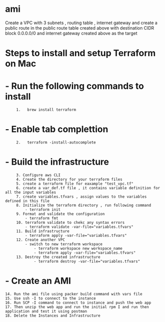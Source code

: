 # ami


Create a VPC with 3 subnets , routing table , internet gateway and create a public route in the public route table created above with destination CIDR block 0.0.0.0/0 and internet gateway created above as the target

# Steps to install and setup Terraform on Mac
     
# - Run the following commands to install 
        
         1.   brew install terraform

# - Enable tab complettion
         2.   terraform -install-autocomplete
# - Build the infrastructure 
         3. Configure aws CLI 
         4. Create the directory for your terraform files
         5. create a terraform file for eaxample "test_vpc.tf"
         6. create a var_def.tf file , it contains variable definition for all the input variables
         7. create variables.tfvars , assign values to the variables defined in this file
         8. Initialize the terraform directory , run following command
             - terraform init
         9. Format and validate the configuration
             - terraform fmt
         10. terraform validate to chekc any syntax errors
             - terraform validate -var-file="variables.tfvars"
         11. Build infrastructure 
             - terraform apply -var-file="variables.tfvars"
         12. Create another VPC 
             - switch to new terraform workspace
                 - terraform workspace new workspace_name
                 - terraform apply -var-file="variables.tfvars"
         13. Destroy the created infrastructure
                 - terraform destroy -var-file="variables.tfvars"
# - Create an AMI 
	14. Run the ami file using packer build command with vars file
	15. Use ssh -I to connect to the instance
	16. Run SCP -I command to connect to instance and push the web app
	17. Then unzip the web app and run the initial rpm I and run then application and test it using postman
	18. Delete the Instances and Infrastructure
             